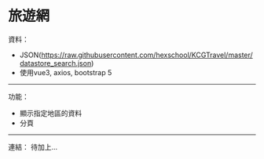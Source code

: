 # 旅遊網
資料：
* JSON(https://raw.githubusercontent.com/hexschool/KCGTravel/master/datastore_search.json)
* 使用vue3, axios, bootstrap 5
---
功能：
* 顯示指定地區的資料
* 分頁
---
連結：
待加上...
